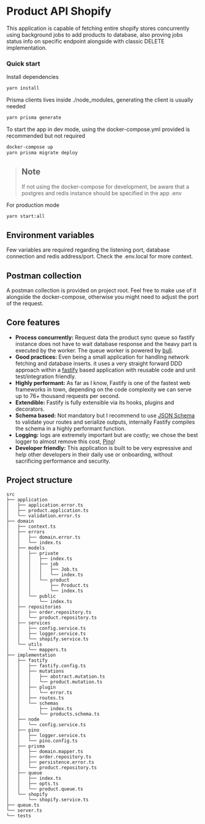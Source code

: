 # Product API Shopify

This application is capable of fetching entire shopify stores concurrently
using background jobs to add products to database, also proving jobs status info
on specific endpoint alongside with classic DELETE
implementation.

### Quick start

Install dependencies

```sh
yarn install
```

Prisma clients lives inside ./node_modules, generating the client is usually needed

```sh
yarn prisma generate
```

To start the app in dev mode, using the docker-compose.yml provided is
recommended but not required

```sh
docker-compose up
yarn prisma migrate deploy
```

> ## Note
>
> If not using the docker-compose for development, be aware that a postgres and
> redis instance should be specified in the app .env

For production mode

```sh
yarn start:all
```

## Environment variables

Few variables are required regarding the listening port, database connection and
redis address/port. Check the .env.local for more context.

## Postman collection

A postman collection is provided on project root. Feel free to make use of it
alongside the docker-compose, otherwise you might need to adjust the port of the
request.

## Core features

- **Process concurrently:** Request data the product sync queue so fastify instance
  does not have to wait database response and the heavy part is executed by the
  worker. The queue worker is powered by [bull](https://github.com/OptimalBits/bull).
- **Good practices:** Even being a small application for handling network fetching
  and database inserts. it uses a very straight forward DDD approach within a
  [fastify](http://github.com/fastify/**fastify**) based application with
  reusable code and unit test/integration friendly.
- **Highly performant:** As far as I know, Fastify is one of the fastest web
  frameworks in town, depending on the code complexity we can serve up to 76+
  thousand requests per second.
- **Extendible:** Fastify is fully extensible via its hooks, plugins and
  decorators.
- **Schema based:** Not mandatory but I recommend to use [JSON
  Schema](https://json-schema.org/) to validate your routes and serialize
  outputs, internally Fastify compiles the schema in a highly performant
  function.
- **Logging:** logs are extremely important but are costly; we chose the best
  logger to almost remove this cost, [Pino](https://github.com/pinojs/pino)!
- **Developer friendly:** This application is built to be very expressive and help
  other developers in their daily use or onboarding, without sacrificing
  performance and
  security.

## Project structure

```tree
src
├── application
│   ├── application.error.ts
│   ├── product.application.ts
│   └── validation.error.ts
├── domain
│   ├── context.ts
│   ├── errors
│   │   ├── domain.error.ts
│   │   └── index.ts
│   ├── models
│   │   ├── private
│   │   │   ├── index.ts
│   │   │   ├── job
│   │   │   │   ├── Job.ts
│   │   │   │   └── index.ts
│   │   │   └── product
│   │   │       ├── Product.ts
│   │   │       └── index.ts
│   │   └── public
│   │       └── index.ts
│   ├── repositories
│   │   ├── order.repository.ts
│   │   └── product.repository.ts
│   ├── services
│   │   ├── config.service.ts
│   │   ├── logger.service.ts
│   │   └── shopify.service.ts
│   └── utils
│       └── mappers.ts
├── implementation
│   ├── fastify
│   │   ├── fastify.config.ts
│   │   ├── mutations
│   │   │   ├── abstract.mutation.ts
│   │   │   └── product.mutation.ts
│   │   ├── plugin
│   │   │   └── error.ts
│   │   ├── routes.ts
│   │   └── schemas
│   │       ├── index.ts
│   │       └── products.schema.ts
│   ├── node
│   │   └── config.service.ts
│   ├── pino
│   │   ├── logger.service.ts
│   │   └── pino.config.ts
│   ├── prisma
│   │   ├── domain.mapper.ts
│   │   ├── order.repository.ts
│   │   ├── persistence.error.ts
│   │   └── product.repository.ts
│   ├── queue
│   │   ├── index.ts
│   │   ├── opts.ts
│   │   └── product.queue.ts
│   └── shopify
│       └── shopify.service.ts
├── queue.ts
└── server.ts
└── tests
```
